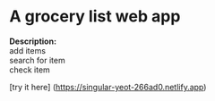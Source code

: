 # A grocery list web app

**Description:**\
add items\
search for item\
check item

[try it here] (https://singular-yeot-266ad0.netlify.app)





<!---
useEffect Hook : tested inside app.js
  useEffect(()=>{
    /*...implementation of actions..*/
  }, /*dependecy*/)
useEffect looks at the dependecy,if the dependency changes, then it will run the annonnymous function again (its implementation of actions)

  // use efect is asynchronous, it runs the code inside after everything else has rendered)
-->
